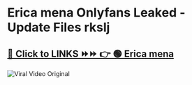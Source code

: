 
 # Erica mena Onlyfans Leaked - Update Files rkslj

## <h2><a href="https://clipsfans.com/Erica_mena&ref=git">🔗 Click to LINKS ⏩⏩ 👉 🟢 Erica mena </a></h2>

<a href="https://clipsfans.com/Erica_mena&ref=git" rel="nofollow" data-target="animated-image.originalLink"><img src="https://i.ibb.co.com/xMMVF88/686577567.gif" alt="Viral Video Original" style="max-width: 100%; display: inline-block;" data-target="animated-image.originalImage"></a>

